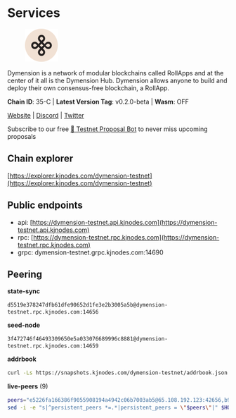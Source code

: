 # Services

<figure><img src="https://raw.githubusercontent.com/kj89/cosmos-images/main/logos/dymension.png" alt=""><figcaption></figcaption></figure>

Dymension is a network of modular blockchains called RollApps  and at the center of it all is the Dymension Hub. Dymension  allows anyone to build and deploy their own consensus-free blockchain, a RollApp.

**Chain ID**: 35-C | **Latest Version Tag**: v0.2.0-beta | **Wasm**: OFF

[Website](https://dymension.xyz/) | [Discord](https://discord.gg/dymension) | [Twitter](https://twitter.com/dymensionXYZ)



Subscribe to our free [🤖 Testnet Proposal Bot](https://t.me/kjnodes_testnet_proposal_bot) to never miss upcoming proposals


## Chain explorer
[https://explorer.kjnodes.com/dymension-testnet](https://explorer.kjnodes.com/dymension-testnet)

## Public endpoints

* api: [https://dymension-testnet.api.kjnodes.com](https://dymension-testnet.api.kjnodes.com)
* rpc: [https://dymension-testnet.rpc.kjnodes.com](https://dymension-testnet.rpc.kjnodes.com)
* grpc: dymension-testnet.grpc.kjnodes.com:14690

## Peering

**state-sync**

```text
d5519e378247dfb61dfe90652d1fe3e2b3005a5b@dymension-testnet.rpc.kjnodes.com:14656
```

**seed-node**

```text
3f472746f46493309650e5a033076689996c8881@dymension-testnet.rpc.kjnodes.com:14659
```

**addrbook**
```bash
curl -Ls https://snapshots.kjnodes.com/dymension-testnet/addrbook.json > $HOME/.dymension/config/addrbook.json
```

**live-peers** (9)
```bash
peers="e5226fa166386f9055908194a4942c06b7003ab5@65.108.192.123:42656,b989bcba871776cf50d39c2e58763677dc082181@45.14.194.130:26656,d5519e378247dfb61dfe90652d1fe3e2b3005a5b@65.109.68.190:14656,618ef1f11412046f6ae1230704f8d3bd9a3fee68@3.88.104.53:26656,801c31f8571c222764e742bd2fda625d40afe503@65.21.225.178:26666,877f82353e8cd6e2586ea37a6d16064eae081a74@192.95.30.128:31656,7e1341d989d05c78d1c2f4e2353981a49b9c5829@85.10.203.15:06656,513557be25d2edc51481be90c808f72cd662e1d2@167.235.250.107:26656,e38aa6816fe5a0ac5acaa5f525d9ef7dc90905d1@194.126.173.150:29656"
sed -i -e "s|^persistent_peers *=.*|persistent_peers = \"$peers\"|" $HOME/.dymension/config/config.toml
```
